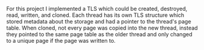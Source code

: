 For this project I implemented a TLS which could be created, destroyed, read, written, and cloned. Each thread has its own TLS structure which stored metadata about the storage and had a pointer to the thread's page table. When cloned, not every page was copied into the new thread, instead they pointed to the same page table as the older thread and only changed to a unique page if the page was written to.
